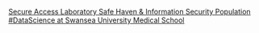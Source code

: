 [Secure Access Laboratory Safe Haven & Information Security   Population #DataScience at Swansea University Medical School](https://qi.tc/qi/115027)